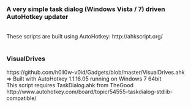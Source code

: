 <h3>A very simple task dialog (Windows Vista / 7) driven AutoHotkey updater</h3>
<br>
These scripts are built using AutoHotkey: http://ahkscript.org/
<br>
<br>
<h3>VisualDrives</h3> https://github.com/h0ll0w-v0id/Gadgets/blob/master/VisualDrives.ahk
<br>
=> Built with AutoHotkey 1.1.16.05 running on Windows 7 64bit
<br>
This script requires TaskDialog.ahk from TheGood
<br>
http://www.autohotkey.com/board/topic/54555-taskdialog-stdlib-compatible/<br>







